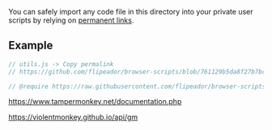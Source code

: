 You can safely import any code file in this directory into your private user scripts by relying on [permanent links][fpl].

## Example

```js
// utils.js -> Copy permalink
// https://github.com/flipeador/browser-scripts/blob/761129b5da8f27b7bcf96d69b45c42207e4cfa0a/scripts/utils.js

// @require https://raw.githubusercontent.com/flipeador/browser-scripts/761129b5da8f27b7bcf96d69b45c42207e4cfa0a/scripts/utils.js
```

<https://www.tampermonkey.net/documentation.php>

<https://violentmonkey.github.io/api/gm>

<!-- REFERENCE LINKS -->
[fpl]: https://docs.github.com/en/repositories/working-with-files/using-files/getting-permanent-links-to-files
